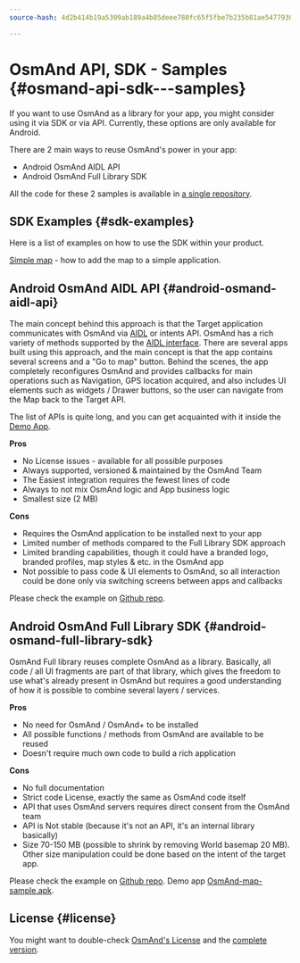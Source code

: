 ```yaml
---
source-hash: 4d2b414b19a5309ab189a4b85deee780fc65f5fbe7b235b81ae54779300d0e0a

---
```

# OsmAnd API, SDK - Samples {#osmand-api-sdk---samples}
If you want to use OsmAnd as a library for your app, you might consider using it via SDK or via API. Currently, these options are only available for Android.

There are 2 main ways to reuse OsmAnd's power in your app:
- Android OsmAnd AIDL API
- Android OsmAnd Full Library SDK

All the code for these 2 samples is available in [a single repository](https://github.com/osmandapp/osmand-api-demo).

## SDK Examples {#sdk-examples}

Here is a list of examples on how to use the SDK within your product.

[Simple map](./add_mapview.md) - how to add the map to a simple application.

## Android OsmAnd AIDL API {#android-osmand-aidl-api}
The main concept behind this approach is that the Target application communicates with OsmAnd via [AIDL](https://developer.android.com/guide/components/aidl) or intents API. OsmAnd has a rich variety of methods supported by the [AIDL interface](https://github.com/osmandapp/OsmAnd/blob/master/OsmAnd/src/net/osmand/aidl/IOsmAndAidlInterface.aidl). There are several apps built using this approach, and the main concept is that the app contains several screens and a "Go to map" button. Behind the scenes, the app completely reconfigures OsmAnd and provides callbacks for main operations such as Navigation, GPS location acquired, and also includes UI elements such as widgets / Drawer buttons, so the user can navigate from the Map back to the Target API.

The list of APIs is quite long, and you can get acquainted with it inside the [Demo App](https://download.osmand.net/latest-night-build/OsmAnd-api-sample.apk).

**Pros**
- No License issues - available for all possible purposes
- Always supported, versioned & maintained by the OsmAnd Team
- The Easiest integration requires the fewest lines of code
- Always to not mix OsmAnd logic and App business logic
- Smallest size (2 MB)

**Cons**
- Requires the OsmAnd application to be installed next to your app
- Limited number of methods compared to the Full Library SDK approach
- Limited branding capabilities, though it could have a branded logo, branded profiles, map styles & etc. in the OsmAnd app
- Not possible to pass code & UI elements to OsmAnd, so all interaction could be done only via switching screens between apps and callbacks

Please check the example on [Github repo](https://github.com/osmandapp/osmand-api-demo/tree/master/OsmAnd-api-sample).

## Android OsmAnd Full Library SDK {#android-osmand-full-library-sdk}
OsmAnd Full library reuses complete OsmAnd as a library. Basically, all code / all UI fragments are part of that library, which gives the freedom to use what's already present in OsmAnd but requires a good understanding of how it is possible to combine several layers / services.

**Pros**
- No need for OsmAnd / OsmAnd+ to be installed
- All possible functions / methods from OsmAnd are available to be reused
- Doesn't require much own code to build a rich application

**Cons**
- No full documentation
- Strict code License, exactly the same as OsmAnd code itself
- API that uses OsmAnd servers requires direct consent from the OsmAnd team
- API is Not stable (because it's not an API, it's an internal library basically)
- Size 70-150 MB (possible to shrink by removing World basemap 20 MB). Other size manipulation could be done based on the intent of the target app.

Please check the example on [Github repo](https://github.com/osmandapp/osmand-api-demo/tree/master/OsmAnd-map-sample).
Demo app [OsmAnd-map-sample.apk](https://download.osmand.net/latest-night-build/OsmAnd-map-sample.apk).

## License {#license}
You might want to double-check [OsmAnd's License](https://osmand.net/help-online/license) and the [complete version](https://github.com/osmandapp/OsmAnd/blob/master/LICENSE).
